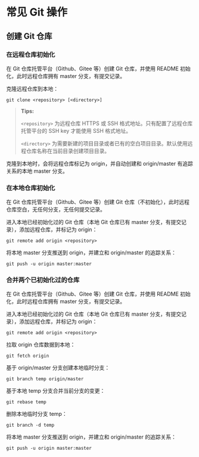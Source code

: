 # 常见 Git 操作

## 创建 Git 仓库

### 在远程仓库初始化

在 Git 仓库托管平台（Github、Gitee 等）创建 Git 仓库，并使用 README 初始化，此时远程仓库拥有 master 分支，有提交记录。

克隆远程仓库到本地：

```shell
git clone <repository> [<directory>]
```

> **Tips:** 
>
> `<repository>` 为远程仓库 HTTPS 或 SSH 格式地址。只有配置了远程仓库托管平台的 SSH key 才能使用 SSH 格式地址。
>
> `<directory>` 为需要新建的项目目录或者已有的空白项目目录。默认使用远程仓库名称在当前目录创建项目目录。

克隆到本地时，会将远程仓库标记为 origin，并自动创建和 origin/master 有追踪关系的本地 master 分支。

### 在本地仓库初始化

在 Git 仓库托管平台（Github、Gitee 等）创建 Git 仓库（不初始化），此时远程仓库空白，无任何分支，无任何提交记录。

进入本地已经初始化过的 Git 仓库（本地 Git 仓库已有 master 分支，有提交记录），添加远程仓库，并标记为 origin：

```shell
git remote add origin <repository>
```

将本地 master 分支推送到 origin，并建立和 origin/master 的追踪关系：

```shell
git push -u origin master:master
```

### 合并两个已初始化过的仓库

在 Git 仓库托管平台（Github、Gitee 等）创建 Git 仓库，并使用 README 初始化，此时远程仓库拥有 master 分支，有提交记录。

进入本地已经初始化过的 Git 仓库（本地 Git 仓库已有 master 分支，有提交记录），添加远程仓库，并标记为 origin：

```shell
git remote add origin <repository>
```

拉取 origin 仓库数据到本地：

```shell
git fetch origin
```

基于 origin/master 分支创建本地临时分支：

```shell
git branch temp origin/master
```

基于本地 temp 分支合并当前分支的变更：

```shell
git rebase temp
```

删除本地临时分支 temp：

```shell
git branch -d temp
```

将本地 master 分支推送到 origin，并建立和 origin/master 的追踪关系：

```shell
git push -u origin master:master
```

